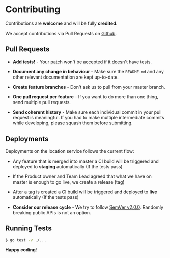 # Contributing

Contributions are **welcome** and will be fully **credited**.

We accept contributions via Pull Requests on [Github](https://github.com/hellofresh/location-service).

## Pull Requests

- **Add tests!** - Your patch won't be accepted if it doesn't have tests.

- **Document any change in behaviour** - Make sure the `README.md` and any other relevant documentation are kept up-to-date.

- **Create feature branches** - Don't ask us to pull from your master branch.

- **One pull request per feature** - If you want to do more than one thing, send multiple pull requests.

- **Send coherent history** - Make sure each individual commit in your pull request is meaningful. If you had to make multiple intermediate commits while developing, please squash them before submitting.

## Deployments

Deployments on the location service follows the current flow:

- Any feature that is merged into master a CI build will be triggered and deployed to **staging** automatically (If the tests pass)

- If the Product owner and Team Lead agreed that what we have on master is enough to go live, we create a release (tag)

- After a tag is created a CI build will be triggered and deployed to **live** automatically (If the tests pass)

- **Consider our release cycle** - We try to follow [SemVer v2.0.0](http://semver.org/). Randomly breaking public APIs is not an option.

## Running Tests

``` bash
$ go test -v ./...
```

**Happy coding**!
